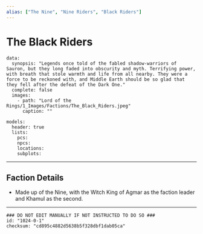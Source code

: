 ```yaml
---
alias: ["The Nine", "Nine Riders", "Black Riders"]
---
```

# The Black Riders

```RpgManagerData
data: 
  synopsis: "Legends once told of the fabled shadow-warriors of Sauron, but they long faded into obscurity and myth. Terrifying power, with breath that stole warmth and life from all nearby. They were a force to be reckoned with, and Middle Earth should be so glad that they fell after the defeat of the Dark One."
  complete: false
  images: 
    - path: "Lord of the Rings/1_Images/Factions/The_Black_Riders.jpeg"
      caption: ""
```

```RpgManager
models: 
  header: true
  lists: 
    pcs: 
    npcs: 
    locations: 
    subplots: 
```

---

## Faction Details

- Made up of the Nine, with the Witch King of Agmar as the faction leader and Khamul as the second.

---

```RpgManagerID
### DO NOT EDIT MANUALLY IF NOT INSTRUCTED TO DO SO ###
id: "1024-0-1"
checksum: "cd895c4882d5638b5f328dbf1dab05ca"
```
